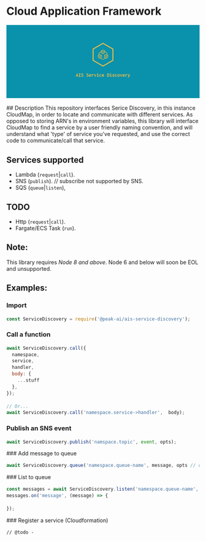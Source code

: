 # Cloud Application Framework

![logo](logo.png)

## Description
This repository interfaces Serice Discovery, in this instance CloudMap, in order to locate and communicate with different services. As opposed to storing ARN's in environment variables, this library will interface CloudMap to find a service by a user friendly naming convention, and will understand what 'type' of service you've requested, and use the correct code to communicate/call that service.

## Services supported

- Lambda (`request`|`call`).
- SNS (`publish`). // subscribe not supported by SNS.
- SQS (`queue`|`listen`),

## TODO

- Http (`request`|`call`).
- Fargate/ECS Task (`run`).

## Note:

This library requires *Node 8 and above*. Node 6 and below will soon be EOL and unsupported.

## Examples:

### Import

```javascript
const ServiceDiscovery = require('@peak-ai/ais-service-discovery');
```

### Call a function

```javascript
await ServiceDiscovery.call({
  namespace,
  service,
  handler,
  body: {
    ...stuff
  },
});

// Or...
await ServiceDiscovery.call('namespace.service->handler',  body);
```

### Publish an SNS event

```javascript
await ServiceDiscovery.publish('namspace.topic', event, opts);
```

### Add message to queue
```javascript
await ServiceDiscovery.queue('namespace.queue-name', message, opts // optional);
```

### List to queue
```javascript
const messages = await ServiceDiscovery.listen('namespace.queue-name', opts // optional);
messages.on('message', (message) => {

});
```

### Register a service (Cloudformation)
```
// @todo - 
```
